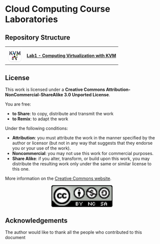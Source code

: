 # Cloud Computing Course Laboratories

## Repository Structure

<table>
  <tr>
    <td><img src="./images/kvm.png" alt="Lab1 Icon" width="50"></td>
    <td><a href="./lab1/README.md"><b>Lab1 - Computing Virtualization with KVM</b></a></td>
  </tr>
</table>



## License

This work is licensed under a **Creative Commons Attribution-NonCommercial-ShareAlike 3.0 Unported License**.

You are free:  
- **to Share**: to copy, distribute and transmit the work  
- **to Remix**: to adapt the work  

Under the following conditions:  
- **Attribution**: you must attribute the work in the manner specified by the author or licensor (but not in any way that suggests that they endorse you or your use of the work).  
- **Noncommercial**: you may not use this work for commercial purposes.  
- **Share Alike**: if you alter, transform, or build upon this work, you may distribute the resulting work only under the same or similar license to this one.  

More information on the [Creative Commons website](http://creativecommons.org).

<p align="center">
  <img src="./cc-license.png" alt="Creative Commons License" width="200"/>
</p>

## Acknowledgements

The author would like to thank all the people who contributed to this document


